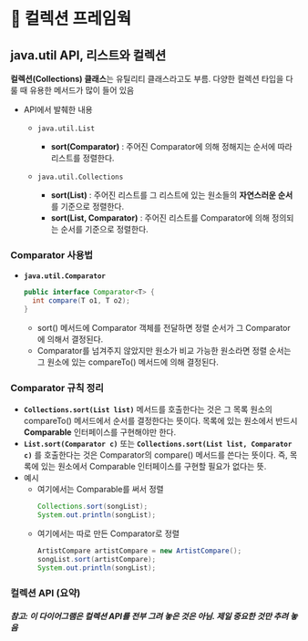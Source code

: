 # 📌 컬렉션 프레임웍
## java.util API, 리스트와 컬렉션
**컬렉션(Collections) 클래스**는 유틸리티 클래스라고도 부름. 다양한 컬렉션 타입을 다룰 때 유용한 메서드가 많이 들어 있음

- API에서 발췌한 내용
  - `java.util.List`
    - **sort(Comparator)** : 주어진 Comparator에 의해 정해지는 순서에 따라 리스트를 정렬한다.

  - `java.util.Collections`
    - **sort(List)** : 주어진 리스트를 그 리스트에 있는 원소들의 **자연스러운 순서**를 기준으로 정렬한다.
    - **sort(List, Comparator)** : 주어진 리스트를 Comparator에 의해 정의되는 순서를 기준으로 정렬한다.
  
### Comparator 사용법
- **`java.util.Comparator`**
  ```java
  public interface Comparator<T> {
    int compare(T o1, T o2);
  }
  ```
  - sort() 메서드에 Comparator 객체를 전달하면 정렬 순서가 그 Comparator에 의해서 결정된다.
  - Comparator를 넘겨주지 않았지만 원소가 비교 가능한 원소라면 정렬 순서는 그 원소에 있는 compareTo() 메서드에 의해 결정된다.

### Comparator 규칙 정리
- **`Collections.sort(List list)`** 메서드를 호출한다는 것은 그 목록 원소의 compareTo() 메서드에서 순서를 결정한다는 뜻이다. 목록에 있는 원소에서 반드시 **Comparable** 인터페이스를 구현해야만 한다.
- **`List.sort(Comparator c)`** 또는 **`Collections.sort(List list, Comparator c)`** 를 호출한다는 것은 Comparator의 compare() 메서드를 쓴다는 뜻이다. 즉, 목록에 있는 원소에서 Comparable 인터페이스를 구현할 필요가 없다는 뜻.
- 예시
  - 여기에서는 Comparable를 써서 정렬
    ```java
    Collections.sort(songList);  
    System.out.println(songList); 
    ```
  - 여기에서는 따로 만든 Comparator로 정렬
    ```java
    ArtistCompare artistCompare = new ArtistCompare(); 
    songList.sort(artistCompare);
    System.out.println(songList);
    ```

### 컬렉션 API (요약)
##### 참고: 이 다이어그램은 컬렉션 API를 전부 그려 놓은 것은 아님. 제일 중요한 것만 추려 놓음
